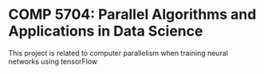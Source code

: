 # COMP 5704: Parallel Algorithms and Applications in Data Science

This project is related to computer parallelism when training neural networks using tensorFlow  
